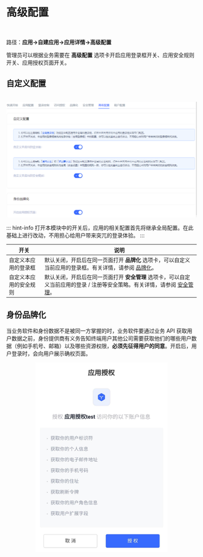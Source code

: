 # 高级配置
​
<LastUpdated/>

路径：**应用->自建应用->应用详情->高级配置**

管理员可以根据业务需要在 **高级配置** 选项卡开启应用登录框开关、应用安全规则开关、应用授权页面开关。

## 自定义配置
​
​<img src="../images/advanced-settings.png">

::: hint-info
打开本模块中的开关后，应用的相关配置首先将继承全局配置。在此基础上进行改动，不用担心给用户带来突兀的登录体验。
:::

|开关|说明|
|----|----|
|自定义本应用的登录框|默认关闭，开启后在同一页面打开 **品牌化** 选项卡，可以自定义当前应用的登录框。有关详情，请参阅 [品牌化](./customize-guard.md)。|
|自定义本应用的安全规则|默认关闭，开启后在同一页面打开 **安全管理** 选项卡，可以自定义当前应用的登录 / 注册等安全策略。有关详情，请参阅 [安全管理](./security-management.md)。|

## 身份品牌化

当业务软件和身份数据不是被同一方掌握的时，业务软件要通过业务 API 获取用户数据之前，身份提供商有义务告知终端用户其他公司需要获取他们的哪些用户数据（例如手机号、邮箱）以及哪些资源权限，**必须先征得用户的同意**。开启后，用户登录时，会向用户展示确权页面。

<img src="../images/app-authorization.png" height=500 
style="display:block;margin: 0 auto;">